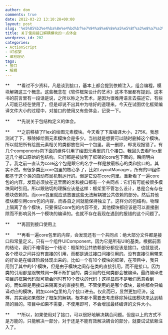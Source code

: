 ```yaml
---
author: dom
comments: true
date: 2012-03-23 13:10:28+00:00
layout: post
slug: '%e5%85%b3%e4%ba%8e%e4%bd%bf%e7%94%a8%e6%8e%a5%e5%8f%a3%e8%a7%a3%e8%80%a6%e6%a8%a1%e5%9d%97%e7%9a%84%e4%b8%80%e7%82%b9%e4%bd%93%e4%bc%9a'
title: 关于使用接口解耦模块的一点体会
wordpress_id: 202
categories:
- ActionScript
- UI框架
- 编程理论
tags:
- 接口
- 解耦
---
```


**      **看过不少资料，凡是谈到接口，基本上都会提到依赖注入，组合编程，模块解耦这三个概念。这些概念在《软件框架设计的艺术》这本书里都有提到。这本书的前言里有一段话是说，之所以称之为艺术，是因为很难用语言去描述它，有些人可能已经在使用了，但是却说不出其中为啥好的道理来。今天在试图优化框架编译文件大小的过程中，对接口的使用又有些体会，记录一下。

**      **先说关于包结构定义的体会。

**      **之前移植了Flex的绘图元素模块。今天看了下库编译大小，275K。我想测试了下，移除掉绘图元素模块会是多少。当初就是想要可以随时删掉这个模块。所以就把所有绘图元素相关的类都放在同一个包里。我一删除，却发现报错了。有几个components包下面的组件引用了绘图元素里的几个接口。我回头去看Flex里这几个接口原始的包结构。它们都是被放到了框架的core包下面的。瞬间明白了。我之前一直认为core这个包是跟它的名字一样是放最核心的类和接口的。<!-- more -->其实不然。有很多类比core包里的核心多了，比如LayoutManager，所有的UI组件都基于这个类的自动布局机制运行的。但是它没在core包里。重新看了一遍core包的内容。发现必须放在这里面的类和接口都有一个共同点：它们有可能被很多模块同时引用。所以跟贴切的理解应该是这样：框架里不管怎么设计，总是会有存在模块依赖的。而core包里就应该放置这些无法解耦被公共依赖的部分。然后其他模块都引用core包的内容，而各自之间就能保持独立了。这样分的包结构，物理上隔离了各个模块，只要保证core包的内容不变，其他模块都应该是可以直接删除而不影响另外一个模块的编译的。也就不存在我现在遇到的报错的这个问题了。

**      **再回到接口使用上

**      **再看一遍core包里的内容，会发现还有一个共同点：绝大部分文件都是接口和常量定义。只有一个组件UIComponent，因为它是所有UI的基类。根据前面的结论，我们不难得出一个结论：框架的公共依赖部分都应该是接口。也就是说，各个模块之间并没有直接的引用，而都是通过接口间接引用的。没有直接引用带来的好处是在编译阶段体现出来的。比如一个有10个模块的框架，在项目中，我只用到了其中的1个模块，但是由于模块之间存在类的直接引用，而不是接口。因为类的引用都是跟蜘蛛网一样不断扩展的，类引用的任何类都会被编译。最终编译进项目的框架代码就可能会同时有10个模块的代码！这样显然不是我们愿意看到的。而如果是用接口来隔离类的直接引用。不管使用的是哪个模块，最终都会只编译对应的模块，附加core包里的几个接口进去。仅此而已，显然更加经济。这样，其实我如果做好了框架的解耦，根本都不需要去考虑移除掉绘图模块来达到精简的目的。项目中如果不需要，不使用即可，不会增加最终编译的文件大小。

**      **所以，如果使用对了接口，可以很好地解决耦合问题。但是以上的方式不是万能的，只能解决一部分，对于还是不能有效解决耦合的部分，就要试试依赖注入了。

